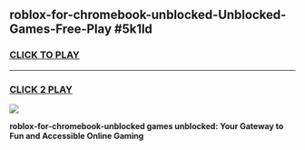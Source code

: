 
## roblox-for-chromebook-unblocked-Unblocked-Games-Free-Play #5k1ld
<h3>
<a href="https://us.freeplayer.one?title=roblox-for-chromebook-unblocked&ref=9M">CLICK TO PLAY</a></h3>
<hr>

<h3>
<a href="https://us.freeplayer.one?title=roblox-for-chromebook-unblocked&ref=9M">CLICK 2 PLAY</a>
  
</h3>

<a href="https://us.freeplayer.one?title=roblox-for-chromebook-unblocked&ref=9M"><img src="https://clearcache.store/games.png"></a>


**roblox-for-chromebook-unblocked games unblocked: Your Gateway to Fun and Accessible Online Gaming**
